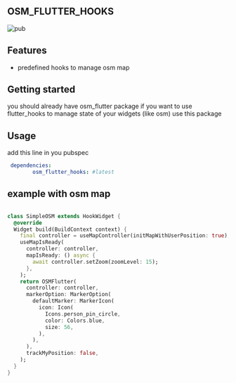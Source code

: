 ## OSM_FLUTTER_HOOKS
![pub](https://img.shields.io/badge/pub-v1.1.1-blue) 

## Features

*  predefined hooks to manage osm map

## Getting started

you should already have osm_flutter package if you want to use flutter_hooks to manage state of your widgets (like osm) use this package

## Usage

add this line in you pubspec

```yaml
 dependencies:
        osm_flutter_hooks: #latest
```

## example with osm map

```dart

class SimpleOSM extends HookWidget {
  @override
  Widget build(BuildContext context) {
    final controller = useMapController(initMapWithUserPosition: true);
    useMapIsReady(
      controller: controller,
      mapIsReady: () async {
        await controller.setZoom(zoomLevel: 15);
      },
    );
    return OSMFlutter(
      controller: controller,
      markerOption: MarkerOption(
        defaultMarker: MarkerIcon(
          icon: Icon(
            Icons.person_pin_circle,
            color: Colors.blue,
            size: 56,
          ),
        ),
      ),
      trackMyPosition: false,
    );
  }
}


```


